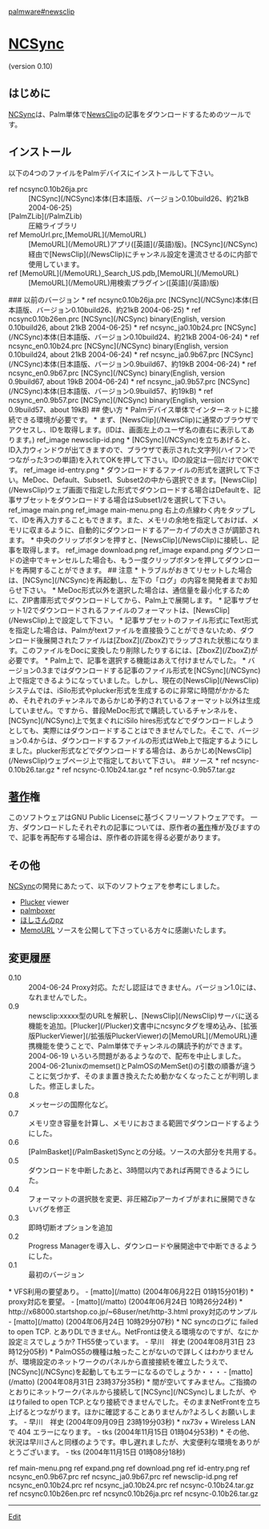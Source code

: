 ---
---
[palmware#newsclip](/palmware#newsclip)

# [NCSync](/NCSync)
(version 0.10)

## はじめに
[NCSync](/NCSync)は、Palm単体で[NewsClip](/NewsClip)の記事をダウンロードするためのツールです。

## インストール
以下の4つのファイルをPalmデバイスにインストールして下さい。
<!-- *ref ncsync.prc [NCSync](/NCSync)本体(日本語版、バージョン0.7、約19kB) -->
<dl>
  <dt>ref ncsync0.10b26ja.prc</dt><dd>[NCSync](/NCSync)本体(日本語版、バージョン0.10build26、約21kB 2004-06-25)
</dd>
  <dt>[PalmZLib](/PalmZLib)</dt><dd>圧縮ライブラリ
</dd>
  <dt>ref MemoUrl.prc,[MemoURL](/MemoURL)</dt><dd>[MemoURL](/MemoURL)アプリ([英語](/英語)版)。[NCSync](/NCSync)経由で[NewsClip](/NewsClip)にチャンネル設定を還流させるのに内部で使用しています。
</dd>
  <dt>ref [MemoURL](/MemoURL)_Search_US.pdb,[MemoURL](/MemoURL)</dt><dd>[MemoURL](/MemoURL)用検索プラグイン([英語](/英語)版)
</dd>
</dl>
### 以前のバージョン
* ref ncsync0.10b26ja.prc [NCSync](/NCSync)本体(日本語版、バージョン0.10build26、約21kB 2004-06-25)
* ref ncsync0.10b26en.prc [NCSync](/NCSync) binary(English, version 0.10build26, about 21kB 2004-06-25)
* ref ncsync_ja0.10b24.prc [NCSync](/NCSync)本体(日本語版、バージョン0.10build24、約21kB 2004-06-24)
* ref ncsync_en0.10b24.prc [NCSync](/NCSync) binary(English, version 0.10build24, about 21kB 2004-06-24)
* ref ncsync_ja0.9b67.prc [NCSync](/NCSync)本体(日本語版、バージョン0.9build67、約19kB 2004-06-24)
* ref ncsync_en0.9b67.prc [NCSync](/NCSync) binary(English, version 0.9build67, about 19kB 2004-06-24)
* ref ncsync_ja0.9b57.prc [NCSync](/NCSync)本体(日本語版、バージョン0.9build57、約19kB)
* ref ncsync_en0.9b57.prc [NCSync](/NCSync) binary(English, version 0.9build57、about 19kB)
## 使い方
* Palmデバイス単体でインターネットに接続できる環境が必要です。
* まず、[NewsClip](/NewsClip)に通常のブラウザでアクセスし、IDを取得します。(IDは、画面左上のユーザ名の直右に表示してあります。)
ref_image newsclip-id.png
* [NCSync](/NCSync)を立ちあげると、ID入力ウィンドウが出てきますので、ブラウザで表示された文字列(ハイフンでつながった3つの単語)を入れてOKを押して下さい。IDの設定は一回だけでOKです。
ref_image id-entry.png
* ダウンロードするファイルの形式を選択して下さい。MeDoc、Default、Subset1、Subset2の中から選択できます。[NewsClip](/NewsClip)ウェブ画面で指定した形式でダウンロードする場合はDefaultを、記事サブセットをダウンロードする場合はSubset1/2を選択して下さい。
ref_image main.png
ref_image main-menu.png
右上の点線わく内をタップして、IDを再入力することもできます。また、メモリの余地を指定しておけば、メモリに収まるように、自動的にダウンロードするアーカイブの大きさが調節されます。
* 中央のクリップボタンを押すと、[NewsClip](/NewsClip)に接続し、記事を取得します。
ref_image download.png
ref_image expand.png
ダウンロードの途中でキャンセルした場合も、もう一度クリップボタンを押してダウンロードを再開することができます。
## 注意
* トラブルがおきてリセットした場合は、[NCSync](/NCSync)を再起動し、左下の「ログ」の内容を開発者までお知らせ下さい。
* MeDoc形式以外を選択した場合は、通信量を最小化するために、ZIP書庫形式でダウンロードしてから、Palm上で展開します。
* 記事サブセット1/2でダウンロードされるファイルのフォーマットは、[NewsClip](/NewsClip)上で設定して下さい。
* 記事サブセットのファイル形式にText形式を指定した場合は、Palmがtextファイルを直接扱うことができないため、ダウンロード後展開されたファイルは[ZboxZ](/ZboxZ)でラップされた状態になります。このファイルをDocに変換したり削除したりするには、[ZboxZ](/ZboxZ)が必要です。
* Palm上で、記事を選択する機能はあえて付けませんでした。
* バージョン0.3まではダウンロードする記事のファイル形式を[NCSync](/NCSync)上で指定できるようになっていました。しかし、現在の[NewsClip](/NewsClip)システムでは、iSilo形式やplucker形式を生成するのに非常に時間がかかるため、それぞれのチャンネルであらかじめ予約されているフォーマット以外は生成していません。ですから、普段MeDoc形式で購読しているチャンネルを、[NCSync](/NCSync)上で気まぐれにiSilo hires形式などでダウンロードしようとしても、実際にはダウンロードすることはできませんでした。そこで、バージョン0.4からは、ダウンロードするファイルの形式はWeb上で指定するようにしました。plucker形式などでダウンロードする場合は、あらかじめ[NewsClip](/NewsClip)ウェブページ上で指定しておいて下さい。
## ソース
* ref ncsync-0.10b26.tar.gz
* ref ncsync-0.10b24.tar.gz
* ref ncsync-0.9b57.tar.gz

## [著作](/著作)権
このソフトウェアはGNU Public Licenseに基づくフリーソフトウェアです。 一方、ダウンロードしたそれぞれの記事については、原作者の[著作](/著作)権が及びますので、記事を再配布する場合は、原作者の許諾を得る必要があります。

## その他
[NCSync](/NCSync)の開発にあたって、以下のソフトウェアを参考にしました。
* [Plucker](/Plucker) viewer
* [palmboxer](/palmboxer)
* [ほしさんのpz](http://www.sra.co.jp/people/hoshi/palmos/pz-j.html)
* [MemoURL](/MemoURL)
ソースを公開して下さっている方々に感謝いたします。

## 変更履歴
<dl>
  <dt>0.10</dt><dd>2004-06-24 Proxy対応。ただし認証はできません。バージョン1.0には、なれませんでした。
</dd>
  <dt>0.9</dt><dd>newsclip:xxxxx型のURLを解釈し、[NewsClip](/NewsClip)サーバに送る機能を追加。[Plucker](/Plucker)文書中にncsyncタグを埋め込み、[拡張版PluckerViewer](/拡張版PluckerViewer)の[MemoURL](/MemoURL)連携機能を使うことで、Palm単体でチャンネルの購読予約ができます。2004-06-19 いろいろ問題があるようなので、配布を中止しました。2004-06-21unixのmemset()とPalmOSのMemSet()の引数の順番が違うことに気づかず、そのまま置き換えたため動かなくなったことが判明しました。修正しました。
</dd>
  <dt>0.8</dt><dd>メッセージの国際化など。
</dd>
  <dt>0.7</dt><dd>メモリ空き容量を計算し、メモリにおさまる範囲でダウンロードするようにした。
</dd>
  <dt>0.6</dt><dd>[PalmBasket](/PalmBasket)Syncとの分岐。ソースの大部分を共用する。
</dd>
  <dt>0.5</dt><dd>ダウンロードを中断したあと、3時間以内であれば再開できるようにした。
</dd>
  <dt>0.4</dt><dd>フォーマットの選択肢を変更、非圧縮Zipアーカイブがまれに展開できないバグを修正
</dd>
  <dt>0.3</dt><dd>即時切断オプションを追加
</dd>
  <dt>0.2</dt><dd>Progress Managerを導入し、ダウンロードや展開途中で中断できるようにした。
</dd>
  <dt>0.1</dt><dd>最初のバージョン
</dd>
</dl>
* VFS利用の要望あり。 - [matto](/matto) (2004年06月22日 01時15分01秒)
* proxy対応を要望。 - [matto](/matto) (2004年06月24日 10時26分24秒)
* http://x68000.startshop.co.jp/~68user/net/http-3.html proxy対応のサンプル - [matto](/matto) (2004年06月24日 10時29分07秒)
* NC syncのログに failed to open TCP. とありDLできません。NetFrontは使える環境なのですが、なにか設定ミスでしょうか? TH55使っています。 - 早川　祥史 (2004年08月31日 23時12分05秒)
* PalmOS5の機種は触ったことがないので詳しくはわかりませんが、環境設定のネットワークのパネルから直接接続を確立したうえで、[NCSync](/NCSync)を起動してもエラーになるのでしょうか・・・ - [matto](/matto) (2004年08月31日 23時37分35秒)
* 間が空いてすみません。ご指摘のとおりにネットワークパネルから接続して[NCSync](/NCSync)しましたが、やはりfailed to open TCP.となり接続できませんでした。そのままNetFrontを立ち上げるとつながります。ほかに確認することありませんか?よろしくお願いします。 - 早川　祥史 (2004年09月09日 23時19分03秒)
* nx73v + Wireless LAN で 404 エラーになります。 - tks (2004年11月15日 01時04分53秒)
* その他、状況は早川さんと同様のようです。申し遅れましたが、大変便利な環境をありがとうございます。 - tks (2004年11月15日 01時08分18秒)

ref main-menu.png
ref expand.png
ref download.png
ref id-entry.png
ref ncsync_en0.9b67.prc
ref ncsync_ja0.9b67.prc
ref newsclip-id.png
ref ncsync_en0.10b24.prc
ref ncsync_ja0.10b24.prc
ref ncsync-0.10b24.tar.gz
ref ncsync0.10b26en.prc
ref ncsync0.10b26ja.prc
ref ncsync-0.10b26.tar.gz





----
[Edit](https://github.com/vitroid/vitroid.github.io/edit/master/MD/NCSync.md)
